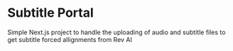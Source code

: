 # Subtitle Portal
Simple Next.js project to handle the uploading of audio and subtitle files to get subtitle forced allignments from Rev AI